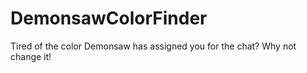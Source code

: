 # DemonsawColorFinder
Tired of the color Demonsaw has assigned you for the chat?
Why not change it!
